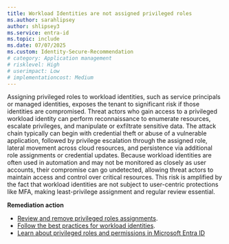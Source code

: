 ```yaml
---
title: Workload Identities are not assigned privileged roles 
ms.author: sarahlipsey
author: shlipsey3
ms.service: entra-id
ms.topic: include
ms.date: 07/07/2025
ms.custom: Identity-Secure-Recommendation
# category: Application management
# risklevel: High
# userimpact: Low
# implementationcost: Medium
---
```

Assigning privileged roles to workload identities, such as service principals or managed identities, exposes the tenant to significant risk if those identities are compromised. Threat actors who gain access to a privileged workload identity can perform reconnaissance to enumerate resources, escalate privileges, and manipulate or exfiltrate sensitive data. The attack chain typically can begin with credential theft or abuse of a vulnerable application, followed by privilege escalation through the assigned role, lateral movement across cloud resources, and persistence via additional role assignments or credential updates. Because workload identities are often used in automation and may not be monitored as closely as user accounts, their compromise can go undetected, allowing threat actors to maintain access and control over critical resources. This risk is amplified by the fact that workload identities are not subject to user-centric protections like MFA, making least-privilege assignment and regular review essential. 

**Remediation action**
- [Review and remove privileged roles assignments](../../id-governance/privileged-identity-management/pim-resource-roles-assign-roles.md#update-or-remove-an-existing-role-assignment).
- [Follow the best practices for workload identities](../../workload-id/workload-identities-overview.md#key-scenarios).
- [Learn about privileged roles and permissions in Microsoft Entra ID](../../identity/role-based-access-control/privileged-roles-permissions.md)
